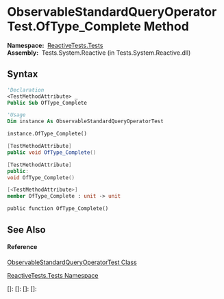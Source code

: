 # ObservableStandardQueryOperatorTest.OfType\_Complete Method

**Namespace:**  [ReactiveTests.Tests](ReactiveTests.Tests\ReactiveTests.Tests.md)  
**Assembly:**  Tests.System.Reactive (in Tests.System.Reactive.dll)

## Syntax

```vb
'Declaration
<TestMethodAttribute> _
Public Sub OfType_Complete
```

```vb
'Usage
Dim instance As ObservableStandardQueryOperatorTest

instance.OfType_Complete()
```

```csharp
[TestMethodAttribute]
public void OfType_Complete()
```

```c++
[TestMethodAttribute]
public:
void OfType_Complete()
```

```fsharp
[<TestMethodAttribute>]
member OfType_Complete : unit -> unit 
```

```jscript
public function OfType_Complete()
```

## See Also

#### Reference

[ObservableStandardQueryOperatorTest Class](ObservableStandardQueryOperatorTest\ObservableStandardQueryOperatorTest.md)

[ReactiveTests.Tests Namespace](ReactiveTests.Tests\ReactiveTests.Tests.md)

[]: 
[]: 
[]: 
[]: 